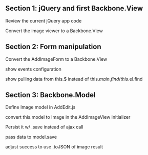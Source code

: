 ## Section 1: jQuery and first Backbone.View

Review the current jQuery app code

Convert the image viewer to a Backbone.View

## Section 2: Form manipulation

Convert the AddImageForm to a Backbone.View

show events configuration

show pulling data from this.$ instead of this.$main.find / this.$el.find

## Section 3: Backbone.Model

Define Image model in AddEdit.js

convert this.model to Image in the AddImageView initializer

Persist it w/ .save instead of ajax call

pass data to model.save

adjust success to use .toJSON of image result